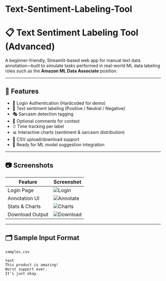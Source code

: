 # Text-Sentiment-Labeling-Tool
# 📋 Text Sentiment Labeling Tool (Advanced)

A beginner-friendly, Streamlit-based web app for manual text data annotation—built to simulate tasks performed in real-world ML data labeling roles such as the **Amazon ML Data Associate** position.

---

## 🚀 Features

- 🔐 Login Authentication (Hardcoded for demo)
- 📄 Text sentiment labeling (Positive / Neutral / Negative)
- 🎭 Sarcasm detection tagging
- 📝 Optional comments for context
- ⏱ Time tracking per label
- 📊 Interactive charts (sentiment & sarcasm distribution)
- 💾 CSV upload/download support
- 🧠 Ready for ML model suggestion integration

---

## 📷 Screenshots

| Feature          | Screenshot                      |
|------------------|----------------------------------|
| Login Page       | ![Login](screenshots/login.png) |
| Annotation UI    | ![Annotate](screenshots/annotation.png) |
| Stats & Charts   | ![Charts](screenshots/charts.png) |
| Download Output  | ![Download](screenshots/download.png) |

---

## 🗂 Sample Input Format

`samples.csv`
```csv
text
This product is amazing!
Worst support ever.
It’s just okay.
